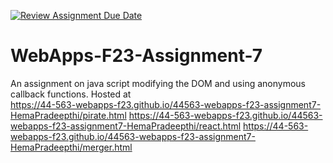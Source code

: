 [![Review Assignment Due Date](https://classroom.github.com/assets/deadline-readme-button-24ddc0f5d75046c5622901739e7c5dd533143b0c8e959d652212380cedb1ea36.svg)](https://classroom.github.com/a/Kv-XePEp)
# WebApps-F23-Assignment-7
An assignment on java script modifying the DOM and using anonymous callback functions.
Hosted at <br>
https://44-563-webapps-f23.github.io/44563-webapps-f23-assignment7-HemaPradeepthi/pirate.html
https://44-563-webapps-f23.github.io/44563-webapps-f23-assignment7-HemaPradeepthi/react.html
https://44-563-webapps-f23.github.io/44563-webapps-f23-assignment7-HemaPradeepthi/merger.html
